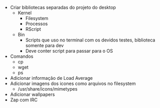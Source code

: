 - Criar bibliotecas separadas do projeto do desktop
  - Kernel
    - Filesystem
    - Processos
    - RScript
  - Bin
    - Scripts que uso no terminal com os devidos testes, biblioteca somente para dev
    - Deve conter script para passar para o OS
- Comandos
  - cp
  - wget
  - ps
- Adicionar informação de Load Average
- Adicionar imagens dos icones como arquivos no filesystem
  - /usr/share/icons/mimetypes
- Adicionar wallpapers
- Zap com IRC